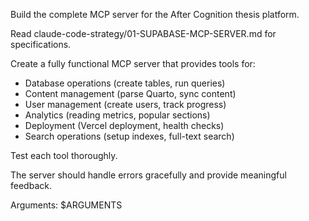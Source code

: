 Build the complete MCP server for the After Cognition thesis platform.

Read claude-code-strategy/01-SUPABASE-MCP-SERVER.md for specifications.

Create a fully functional MCP server that provides tools for:
- Database operations (create tables, run queries)
- Content management (parse Quarto, sync content)
- User management (create users, track progress)
- Analytics (reading metrics, popular sections)
- Deployment (Vercel deployment, health checks)
- Search operations (setup indexes, full-text search)

Test each tool thoroughly. 

The server should handle errors gracefully and provide meaningful feedback.

Arguments: $ARGUMENTS
